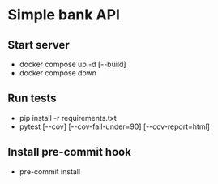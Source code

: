 # Simple bank API

## Start server
- docker compose up -d [--build]
- docker compose down

## Run tests
- pip install -r requirements.txt
- pytest [--cov] [--cov-fail-under=90] [--cov-report=html]

## Install pre-commit hook
- pre-commit install